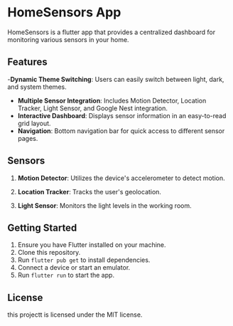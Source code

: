 # HomeSensors App

HomeSensors is a flutter app that provides a  centralized dashboard for monitoring various sensors in your home.

## Features

-**Dynamic Theme Switching**: Users can easily switch between light, dark, and system themes.
- **Multiple Sensor Integration**: Includes Motion Detector, Location Tracker, Light Sensor, and Google Nest integration.
- **Interactive Dashboard**: Displays sensor information in an easy-to-read grid layout.
- **Navigation**: Bottom navigation bar for quick access to different sensor pages.

## Sensors

1. **Motion Detector**: Utilizes the device's accelerometer to detect motion.

2. **Location Tracker**: Tracks the user's geolocation.
3. **Light Sensor**: Monitors the light levels in the working room.

## Getting Started

1. Ensure you have Flutter installed on your machine.
2. Clone this repository.
3. Run `flutter pub get` to install dependencies.
4. Connect a device or start an emulator.
5. Run `flutter run` to start the app.


## License

this projectt is licensed under the MIT license.